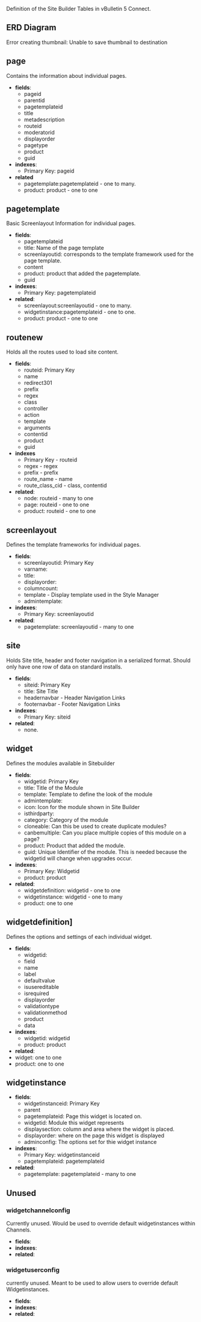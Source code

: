 Definition of the Site Builder Tables in vBulletin 5 Connect.

## ERD Diagram

Error creating thumbnail: Unable to save thumbnail to destination

## page

Contains the information about individual pages.

- **fields**:
    - pageid
    - parentid
    - pagetemplateid
    - title
    - metadescription
    - routeid
    - moderatorid
    - displayorder
    - pagetype
    - product
    - guid
- **indexes**:
    - Primary Key: pageid
- **related**
    - pagetemplate:pagetemplateid - one to many.
    - product: product - one to one

## pagetemplate

Basic Screenlayout Information for individual pages.

- **fields**:
    - pagetemplateid
    - title: Name of the page template
    - screenlayoutid: corresponds to the template framework used for the page template.
    - content
    - product: product that added the pagetemplate.
    - guid
- **indexes**:
    - Primary Key: pagetemplateid
- **related**:
    - screenlayout:screenlayoutid - one to many.
    - widgetinstance:pagetemplateid - one to one.
    - product: product - one to one

## routenew

Holds all the routes used to load site content.

- **fields**:
    - routeid: Primary Key
    - name
    - redirect301
    - prefix
    - regex
    - class
    - controller
    - action
    - template
    - arguments
    - contentid
    - product
    - guid
- **indexes**
    - Primary Key - routeid
    - regex - regex
    - prefix - prefix
    - route_name - name
    - route_class_cid - class, contentid
- **related**:
    - node: routeid - many to one
    - page: routeid - one to one
    - product: routeid - one to one

## screenlayout

Defines the template frameworks for individual pages.

- **fields**:
    - screenlayoutid: Primary Key
    - varname:
    - title:
    - displayorder:
    - columncount:
    - template - Display template used in the Style Manager
    - admintemplate:
- **indexes**:
    - Primary Key: screenlayoutid
- **related**:
    - pagetemplate: screenlayoutid - many to one

## site

Holds Site title, header and footer navigation in a serialized format. Should only have one row of data on standard installs.

- **fields**:
    - siteid: Primary Key
    - title: Site Title
    - headernavbar - Header Navigation Links
    - footernavbar - Footer Navigation Links
- **indexes**:
    - Primary Key: siteid
- **related**:
    - none.

## widget

Defines the modules available in Sitebuilder

- **fields**:
    - widgetid: Primary Key
    - title: Title of the Module
    - template: Template to define the look of the module
    - admintemplate:
    - icon: Icon for the module shown in Site Builder
    - isthirdparty:
    - category: Category of the module
    - cloneable: Can this be used to create duplicate modules?
    - canbemultiple: Can you place multiple copies of this module on a page?
    - product: Product that added the module.
    - guid: Unique Identifier of the module. This is needed because the widgetid will change when upgrades occur.
- **indexes**:
    - Primary Key: Widgetid
    - product: product
- **related**:
    - widgetdefinition: widgetid - one to one
    - widgetinstance: widgetid - one to many
    - product: one to one

## widgetdefinition]

Defines the options and settings of each individual widget.

- **fields**:
    - widgetid:
    - field
    - name
    - label
    - defaultvalue
    - isusereditable
    - isrequired
    - displayorder
    - validationtype
    - validationmethod
    - product
    - data
- **indexes**:
    - widgetid: widgetid
    - product: product
- **related**:
- widget: one to one
- product: one to one

## widgetinstance

- **fields**:
    - widgetinstanceid: Primary Key
    - parent
    - pagetemplateid: Page this widget is located on.
    - widgetid: Module this widget represents
    - displaysection: column and area where the widget is placed.
    - displayorder: where on the page this widget is displayed
    - adminconfig: The options set for thie widget instance
- **indexes**:
    - Primary Key: widgetinstanceid
    - pagetemplateid: pagetemplateid
- **related**:
    - pagetemplate: pagetemplateid - many to one

  
## Unused
### widgetchannelconfig
Currently unused. Would be used to override default widgetinstances within Channels.

- **fields**:
- **indexes**:
- **related**:

### widgetuserconfig

currently unused. Meant to be used to allow users to override default Widgetinstances.

- **fields**:
- **indexes**:
- **related**: